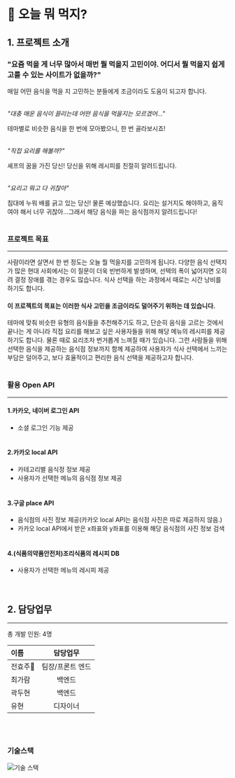 # 🥘 오늘 뭐 먹지? 

## 1. 프로젝트 소개

### "요즘 먹을 게 너무 많아서 매번 뭘 먹을지 고민이야. 어디서 뭘 먹을지 쉽게 고를 수 있는 사이트가 없을까?"


매일 어떤 음식을 먹을 지 고민하는 분들에게 조금이라도 도움이 되고자 합니다.<br><br>


*"대충 매운 음식이 끌리는데 어떤 음식을 먹을지는 모르겠어..."*

테마별로 비슷한 음식을 한 번에 모아봤으니, 한 번 골라보시죠!<br><br>


*"직접 요리를 해볼까?"*

셰프의 꿈을 가진 당신! 당신을 위해 레시피를 친절히 알려드립니다.<br><br>


*"요리고 뭐고 다 귀찮아"*

침대에 누워 배를 긁고 있는 당신! 물론 예상했습니다. 요리는 설거지도 해야하고, 움직여야 해서 너무 귀찮아...그래서 해당 음식을 파는 음식점까지 알려드립니다!<br><br>


### 프로젝트 목표
***
사람이라면 살면서 한 번 정도는 오늘 뭘 먹을지를 고민하게 됩니다. 다양한 음식 선택지가 많은 현대 사회에서는 이 질문이 더욱 빈번하게 발생하며, 선택의 폭이 넓어지면 오히려 결정 장애를 겪는 경우도 많습니다. 식사 선택을 하는 과정에서 때로는 시간 낭비를 하기도 합니다.<br>
#### 이 프로젝트의 목표는 이러한 식사 고민을 조금이라도 덜어주기 위하는 데 있습니다.
테마에 맞춰 비슷한 유형의 음식들을 추천해주기도 하고, 단순히 음식을 고르는 것에서 끝나는 게 아니라 직접 요리를 해보고 싶은 사용자들을 위해 해당 메뉴의 레시피를 제공하기도 합니다.
물론 때로 요리조차 번거롭게 느껴질 때가 있습니다. 그런 사람들을 위해 선택한 음식을 제공하는 음식점 정보까지 함께 제공하여 사용자가 식사 선택에서 느끼는 부담은 덜어주고, 보다 효율적이고 편리한 음식 선택을 제공하고자 합니다.<br><br>

### 활용 Open API
***
#### 1.카카오, 네이버 로그인 API

 - 소셜 로그인 기능 제공<br><br>

#### 2.카카오 local API

 - 카테고리별 음식정 정보 제공
 - 사용자가 선택한 메뉴의 음식점 정보 제공<br><br>

#### 3.구글 place API

 - 음식점의 사진 정보 제공(카카오 local API는 음식점 사진은 따로 제공하지 않음.)
 - 카카오 local API에서 받은 x좌표와 y좌표를 이용해 해당 음식점의 사진 정보 검색<br><br>

#### 4.(식품의약품안전처)조리식품의 레시피 DB

 - 사용자가 선택한 메뉴의 레시피 제공<br><br><br>

## 2. 담당업무
***
총 개발 인원: 4명

| 이름   | 담당업무      | 
|:--------|:----------:|
| 전효주👑 | 팀장/프론트 엔드 | 
| 최가람 | 백엔드       | 
| 곽두현 | 백엔드       | 
| 유현 | 디자이너       | 
<br><br>

### 기술스택
![기술 스택](https://github.com/user-attachments/assets/93b985fb-099c-4d6f-ba1c-e5160a7b1020)

